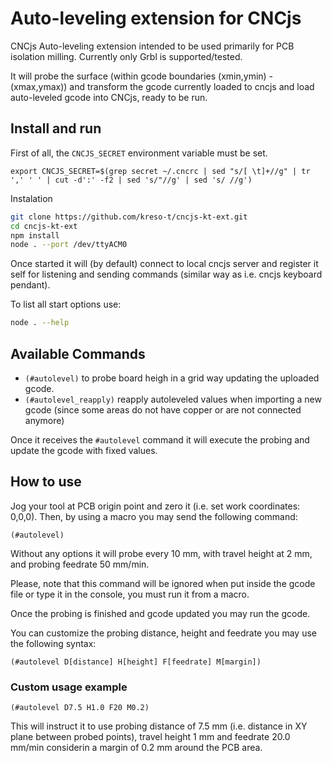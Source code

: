 # **Auto-leveling extension for CNCjs**

CNCjs Auto-leveling extension intended to be used primarily for PCB isolation milling. Currently only Grbl is supported/tested.

It will probe the surface (within gcode boundaries (xmin,ymin) - (xmax,ymax)) and transform the gcode currently loaded to cncjs and load auto-leveled gcode into CNCjs, ready to be run.

## Install and run

First of all, the `CNCJS_SECRET` environment variable must be set.

```
export CNCJS_SECRET=$(grep secret ~/.cncrc | sed "s/[ \t]+//g" | tr ',' ' ' | cut -d':' -f2 | sed 's/"//g' | sed 's/ //g')
```

Instalation

```bash
git clone https://github.com/kreso-t/cncjs-kt-ext.git
cd cncjs-kt-ext
npm install
node . --port /dev/ttyACM0
```

Once started it will (by default) connect to local cncjs server and register it self for listening and sending commands (similar way as i.e. cncjs keyboard pendant).

To list all start options use:

```bash
node . --help
```

## Available Commands

- `(#autolevel)` to probe board heigh in a grid way updating the uploaded gcode.
- `(#autolevel_reapply)` reapply autoleveled values when importing a new gcode (since some areas do not have copper or are not connected anymore)

Once it receives the `#autolevel` command it will execute the probing and update the gcode with fixed values.

## How to use
    
Jog your tool at PCB origin point and zero it (i.e. set work coordinates: 0,0,0).
Then, by using a macro you may send the following command:

```
(#autolevel)
```

Without any options it will probe every 10 mm, with travel height at 2 mm, and probing feedrate 50 mm/min.
    
Please, note that this command will be ignored when put inside the gcode file or type it in the console, you must run it from a macro.

Once the probing is finished and gcode updated you may run the gcode.

You can customize the probing distance, height and feedrate you may use the following syntax:

```
(#autolevel D[distance] H[height] F[feedrate] M[margin])
```

### Custom usage example

```
(#autolevel D7.5 H1.0 F20 M0.2)
```

This will instruct it to use probing distance of 7.5 mm (i.e. distance in XY plane between probed points), travel height 1 mm and feedrate 20.0 mm/min considerin a margin of 0.2 mm around the PCB area.
